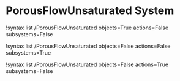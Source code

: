 <!-- MOOSE Documentation Stub: Remove this when content is added. -->


# PorousFlowUnsaturated System

!syntax list /PorousFlowUnsaturated objects=True actions=False subsystems=False

!syntax list /PorousFlowUnsaturated objects=False actions=False subsystems=True

!syntax list /PorousFlowUnsaturated objects=False actions=True subsystems=False

